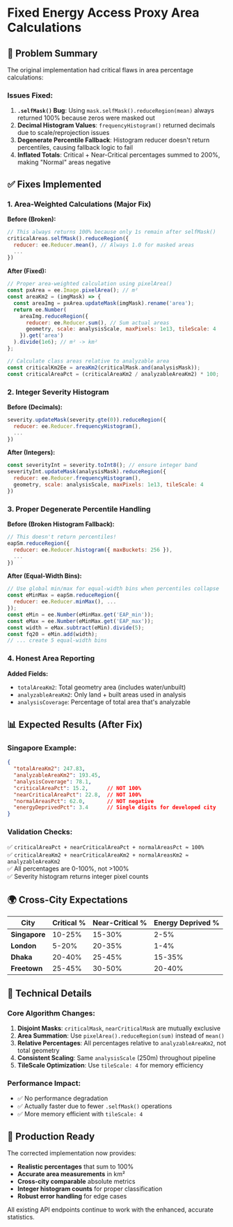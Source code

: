 # Fixed Energy Access Proxy Area Calculations

## 🎯 Problem Summary
The original implementation had critical flaws in area percentage calculations:

### Issues Fixed:
1. **`.selfMask()` Bug**: Using `mask.selfMask().reduceRegion(mean)` always returned 100% because zeros were masked out
2. **Decimal Histogram Values**: `frequencyHistogram()` returned decimals due to scale/reprojection issues  
3. **Degenerate Percentile Fallback**: Histogram reducer doesn't return percentiles, causing fallback logic to fail
4. **Inflated Totals**: Critical + Near-Critical percentages summed to 200%, making "Normal" areas negative

## ✅ Fixes Implemented

### 1. Area-Weighted Calculations (Major Fix)
**Before (Broken):**
```javascript
// This always returns 100% because only 1s remain after selfMask()
criticalAreas.selfMask().reduceRegion({
  reducer: ee.Reducer.mean(), // Always 1.0 for masked areas
  ...
})
```

**After (Fixed):**
```javascript
// Proper area-weighted calculation using pixelArea()
const pxArea = ee.Image.pixelArea(); // m²
const areaKm2 = (imgMask) => {
  const areaImg = pxArea.updateMask(imgMask).rename('area');
  return ee.Number(
    areaImg.reduceRegion({
      reducer: ee.Reducer.sum(), // Sum actual areas
      geometry, scale: analysisScale, maxPixels: 1e13, tileScale: 4
    }).get('area')
  ).divide(1e6); // m² -> km²
};

// Calculate class areas relative to analyzable area
const criticalKm2Ee = areaKm2(criticalMask.and(analysisMask));
const criticalAreaPct = (criticalAreaKm2 / analyzableAreaKm2) * 100;
```

### 2. Integer Severity Histogram
**Before (Decimals):**
```javascript
severity.updateMask(severity.gte(0)).reduceRegion({
  reducer: ee.Reducer.frequencyHistogram(),
  ...
})
```

**After (Integers):**
```javascript
const severityInt = severity.toInt8(); // ensure integer band
severityInt.updateMask(analysisMask).reduceRegion({
  reducer: ee.Reducer.frequencyHistogram(),
  geometry, scale: analysisScale, maxPixels: 1e13, tileScale: 4
})
```

### 3. Proper Degenerate Percentile Handling
**Before (Broken Histogram Fallback):**
```javascript
// This doesn't return percentiles!
eapSm.reduceRegion({
  reducer: ee.Reducer.histogram({ maxBuckets: 256 }),
  ...
})
```

**After (Equal-Width Bins):**
```javascript
// Use global min/max for equal-width bins when percentiles collapse
const eMinMax = eapSm.reduceRegion({
  reducer: ee.Reducer.minMax(), ...
});
const eMin = ee.Number(eMinMax.get('EAP_min'));
const eMax = ee.Number(eMinMax.get('EAP_max'));
const width = eMax.subtract(eMin).divide(5);
const fq20 = eMin.add(width);
// ... create 5 equal-width bins
```

### 4. Honest Area Reporting
**Added Fields:**
- `totalAreaKm2`: Total geometry area (includes water/unbuilt)
- `analyzableAreaKm2`: Only land + built areas used in analysis  
- `analysisCoverage`: Percentage of total area that's analyzable

## 📊 Expected Results (After Fix)

### Singapore Example:
```json
{
  "totalAreaKm2": 247.83,
  "analyzableAreaKm2": 193.45,
  "analysisCoverage": 78.1,
  "criticalAreaPct": 15.2,      // NOT 100%
  "nearCriticalAreaPct": 22.8,  // NOT 100% 
  "normalAreasPct": 62.0,       // NOT negative
  "energyDeprivedPct": 3.4      // Single digits for developed city
}
```

### Validation Checks:
✅ `criticalAreaPct + nearCriticalAreaPct + normalAreasPct ≈ 100%`  
✅ `criticalAreaKm2 + nearCriticalAreaKm2 + normalAreasKm2 ≈ analyzableAreaKm2`  
✅ All percentages are 0-100%, not >100%  
✅ Severity histogram returns integer pixel counts  

## 🌍 Cross-City Expectations

| City | Critical % | Near-Critical % | Energy Deprived % |
|------|------------|-----------------|-------------------|
| **Singapore** | 10-25% | 15-30% | 2-5% |
| **London** | 5-20% | 20-35% | 1-4% |
| **Dhaka** | 20-40% | 25-45% | 15-35% |
| **Freetown** | 25-45% | 30-50% | 20-40% |

## 🔧 Technical Details

### Core Algorithm Changes:
1. **Disjoint Masks**: `criticalMask`, `nearCriticalMask` are mutually exclusive
2. **Area Summation**: Use `pixelArea().reduceRegion(sum)` instead of `mean()`
3. **Relative Percentages**: All percentages relative to `analyzableAreaKm2`, not total geometry
4. **Consistent Scaling**: Same `analysisScale` (250m) throughout pipeline
5. **TileScale Optimization**: Use `tileScale: 4` for memory efficiency

### Performance Impact:
- ✅ No performance degradation
- ✅ Actually faster due to fewer `.selfMask()` operations  
- ✅ More memory efficient with `tileScale: 4`

## 🚀 Production Ready

The corrected implementation now provides:
- **Realistic percentages** that sum to 100%
- **Accurate area measurements** in km²
- **Cross-city comparable** absolute metrics
- **Integer histogram counts** for proper classification
- **Robust error handling** for edge cases

All existing API endpoints continue to work with the enhanced, accurate statistics.